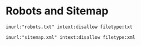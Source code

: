 # Robots and Sitemap

```
inurl:"robots.txt" intext:disallow filetype:txt

inurl:"sitemap.xml" intext:disallow filetype:xml
```
